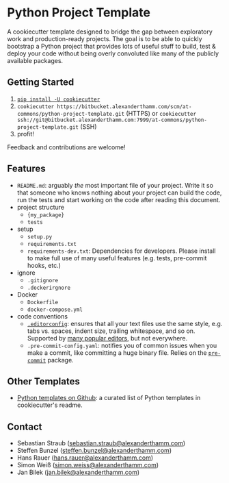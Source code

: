 # Python Project Template

A cookiecutter template designed to bridge the gap between exploratory work and production-ready projects. The goal is to be able to quickly bootstrap a Python project that provides lots of useful stuff to build, test & deploy your code without being overly convoluted like many of the publicly available packages.

## Getting Started

1. [`pip install -U cookiecutter`](https://pypi.org/project/cookiecutter/)
2. `cookiecutter https://bitbucket.alexanderthamm.com/scm/at-commons/python-project-template.git` (HTTPS) or
   `cookiecutter ssh://git@bitbucket.alexanderthamm.com:7999/at-commons/python-project-template.git` (SSH)
3. profit!

Feedback and contributions are welcome!

## Features

* `README.md`: arguably *the* most important file of your project. Write it so that someone who knows nothing about your project can build the code, run the tests and start working on the code after reading this document.
* project structure
  - `{my_package}`
  - `tests`
* setup
  - `setup.py`
  - `requirements.txt`
  - `requirements-dev.txt`: Dependencies for developers. Please install to make full use of many useful features (e.g. tests, pre-commit hooks, etc.)
* ignore
  - `.gitignore`
  - `.dockerirgnore`
* Docker
  - `Dockerfile`
  - `docker-compose.yml`
* code conventions
  - [`.editorconfig`](https://editorconfig.org/): ensures that all your text files use the same style, e.g. tabs vs. spaces, indent size, trailing whitespace, and so on. Supported by [many popular editors](https://editorconfig.org/#download), but not everywhere.
  - `.pre-commit-config.yaml`: notifies you of common issues when you make a commit, like committing a huge binary file. Relies on the [`pre-commit`](https://pre-commit.com/) package.

## Other Templates

* [Python templates on Github](https://github.com/cookiecutter/cookiecutter#python): a curated list of Python templates in cookiecutter's readme.

## Contact

* Sebastian Straub (sebastian.straub@alexanderthamm.com)
* Steffen Bunzel (steffen.bunzel@alexanderthamm.com)
* Hans Rauer (hans.rauer@alexanderthamm.com)
* Simon Weiß (simon.weiss@alexanderthamm.com)
* Jan Bilek (jan.bilek@alexanderthamm.com)